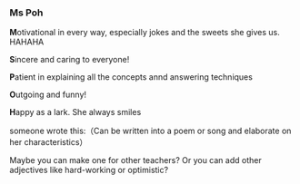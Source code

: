 ### Ms Poh

**M**otivational in every way, especially jokes and the sweets she gives us. HAHAHA

**S**incere and caring to everyone!


**P**atient in explaining all the concepts annd answering techniques

**O**utgoing and funny!

**H**appy as a lark. She always smiles

someone wrote this:（Can be written into a poem or song and elaborate on her characteristics）

Maybe you can make one for other teachers? Or you can add other adjectives like hard-working or optimistic?
